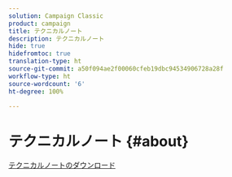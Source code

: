 ```yaml
---
solution: Campaign Classic
product: campaign
title: テクニカルノート
description: テクニカルノート
hide: true
hidefromtoc: true
translation-type: ht
source-git-commit: a50f094ae2f00060cfeb19dbc94534906728a28f
workflow-type: ht
source-wordcount: '6'
ht-degree: 100%

---
```



# テクニカルノート {#about}

[テクニカルノートのダウンロード](guidelines.pdf)


